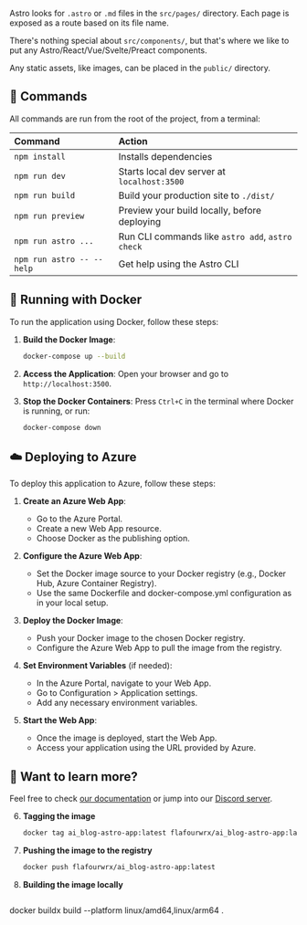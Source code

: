
Astro looks for `.astro` or `.md` files in the `src/pages/` directory. Each page is exposed as a route based on its file name.

There's nothing special about `src/components/`, but that's where we like to put any Astro/React/Vue/Svelte/Preact components.

Any static assets, like images, can be placed in the `public/` directory.

## 🧞 Commands

All commands are run from the root of the project, from a terminal:

| Command                   | Action                                           |
| :------------------------ | :----------------------------------------------- |
| `npm install`             | Installs dependencies                            |
| `npm run dev`             | Starts local dev server at `localhost:3500`      |
| `npm run build`           | Build your production site to `./dist/`          |
| `npm run preview`         | Preview your build locally, before deploying     |
| `npm run astro ...`       | Run CLI commands like `astro add`, `astro check` |
| `npm run astro -- --help` | Get help using the Astro CLI                     |

## 🐳 Running with Docker

To run the application using Docker, follow these steps:

1. **Build the Docker Image**:
   ```bash
   docker-compose up --build
   ```

2. **Access the Application**:
   Open your browser and go to `http://localhost:3500`.

3. **Stop the Docker Containers**:
   Press `Ctrl+C` in the terminal where Docker is running, or run:
   ```bash
   docker-compose down
   ```

## ☁️ Deploying to Azure

To deploy this application to Azure, follow these steps:

1. **Create an Azure Web App**:
   - Go to the Azure Portal.
   - Create a new Web App resource.
   - Choose Docker as the publishing option.

2. **Configure the Azure Web App**:
   - Set the Docker image source to your Docker registry (e.g., Docker Hub, Azure Container Registry).
   - Use the same Dockerfile and docker-compose.yml configuration as in your local setup.

3. **Deploy the Docker Image**:
   - Push your Docker image to the chosen Docker registry.
   - Configure the Azure Web App to pull the image from the registry.

4. **Set Environment Variables** (if needed):
   - In the Azure Portal, navigate to your Web App.
   - Go to Configuration > Application settings.
   - Add any necessary environment variables.

5. **Start the Web App**:
   - Once the image is deployed, start the Web App.
   - Access your application using the URL provided by Azure.

## 👀 Want to learn more?

Feel free to check [our documentation](https://docs.astro.build) or jump into our [Discord server](https://astro.build/chat).

6. **Tagging the image**

   ```bash
   docker tag ai_blog-astro-app:latest flafourwrx/ai_blog-astro-app:latest
   ```
7. **Pushing the image to the registry**

   ```bash
   docker push flafourwrx/ai_blog-astro-app:latest
   ```
8. **Building the image locally**

   ```bash
  docker buildx build --platform linux/amd64,linux/arm64 .

   ```
